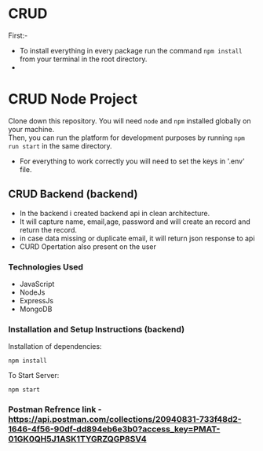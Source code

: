 # CRUD
First:-
- To install everything in every package run the command `npm install` from your terminal in the root directory.
-


# CRUD Node Project


Clone down this repository. You will need `node` and `npm` installed globally on your machine.  
 Then, you can run the platform for development purposes by running `npm run start` in the same directory.
- For everything to work correctly you will need to set the keys in '.env' file.

## CRUD Backend (backend)

- In the backend i created backend api in clean architecture.
- It will capture name, email,age, password and  will create an record and return the record.
- in case data missing or duplicate email, it will return json response to api
- CURD Opertation also present on the user

### Technologies Used
- JavaScript
- NodeJs
- ExpressJs
- MongoDB

### Installation and Setup Instructions (backend)


Installation of dependencies:

`npm install`
  
To Start Server:

`npm start`

### Postman Refrence link - https://api.postman.com/collections/20940831-733f48d2-1646-4f56-90df-dd894eb6e3b0?access_key=PMAT-01GK0QH5J1ASK1TYGRZQGP8SV4
